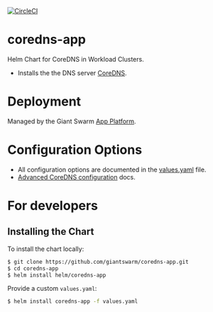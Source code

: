 [![CircleCI](https://circleci.com/gh/giantswarm/coredns-app.svg?style=shield)](https://circleci.com/gh/giantswarm/coredns-app)

# coredns-app

Helm Chart for CoreDNS in Workload Clusters.

* Installs the the DNS server [CoreDNS](https://github.com/coredns/coredns).

# Deployment

Managed by the Giant Swarm [App Platform](https://docs.giantswarm.io/app-platform/).

# Configuration Options

- All configuration options are documented in the [values.yaml](/helm/coredns-app/values.yaml) file.
- [Advanced CoreDNS configuration](https://docs.giantswarm.io/advanced/coredns/) docs.

# For developers

## Installing the Chart

To install the chart locally:

```bash
$ git clone https://github.com/giantswarm/coredns-app.git
$ cd coredns-app
$ helm install helm/coredns-app
```

Provide a custom `values.yaml`:

```bash
$ helm install coredns-app -f values.yaml
```
